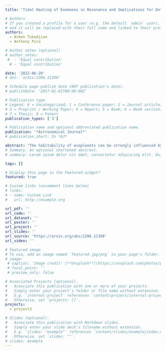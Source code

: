 ```yaml
---
title: 'Tidal Heating of Exomoons in Resonance and Implications for Detection'

# Authors
# If you created a profile for a user (e.g. the default `admin` user), write the username (folder name) here
# and it will be replaced with their full name and linked to their profile.
authors:
  - Armen Tokadjian
  - Anthony Piro

# Author notes (optional)
# author_notes:
 #  - 'Equal contribution'
  # - 'Equal contribution'

date: '2022-06-20'
# doi: 'arXiv:2206.11368'

# Schedule page publish date (NOT publication's date).
# publishDate: '2017-01-01T00:00:00Z'

# Publication type.
# Legend: 0 = Uncategorized; 1 = Conference paper; 2 = Journal article;
# 3 = Preprint / Working Paper; 4 = Report; 5 = Book; 6 = Book section;
# 7 = Thesis; 8 = Patent
publication_types: ['3']

# Publication name and optional abbreviated publication name.
publication: '*Astronomical Journal*'
# publication_short: In *AJ*

abstract: "The habitability of exoplanets can be strongly influenced by the presence of an exomoon, and in some cases the exomoon itself could be a possible place for life to develop. For moons outside of the habitable zone, significant tidal heating may raise their surface temperature enough to be considered habitable. Tidal heating of a moon depends on numerous factors such as eccentricity, semimajor axis, size of parent planet, and presence of additional moons. In this work, we explore the degree of tidal heating possible for multi-moon systems in resonance using a combination of semi-analytic and numerical models. This demonstrates that even for a moon with zero initial eccentricity, when it moves into resonance with an outer moon, it can generate significant eccentricity and associated tidal heating. Depending on the mass ratio of the two moons, this resonance can either be short-lived ( ≤200  Myr) or continue to be driven by the tidal migration of the moons. This tidal heating can also assist in making the exomoons easier to discover, and we explore two scenarios: secondary eclipses and outgassing of volcanic species. We then consider hypothetical moons orbiting known planetary systems to identify which will be beast suited for finding exomoons with these methods. We conclude with a discussion of current and future instrumentation and missions to better understand how practical it will be to make exomoon discoveries in these ways."
# Summary. An optional shortened abstract.
# summary: Lorem ipsum dolor sit amet, consectetur adipiscing elit. Duis posuere tellus ac convallis placerat. Proin tincidunt magna sed ex sollicitudin condimentum.

tags: []

# Display this page in the Featured widget?
featured: true

# Custom links (uncomment lines below)
# links:
# - name: Custom Link
#   url: http://example.org

url_pdf: ''
url_code: ''
url_dataset: ''
url_poster: ''
url_project: ''
url_slides: ''
url_source: 'https://arxiv.org/abs/2206.11368'
url_video: ''

# Featured image
# To use, add an image named `featured.jpg/png` to your page's folder.
# image:
 # caption: 'Image credit: [**Unsplash**](https://unsplash.com/photos/pLCdAaMFLTE)'
 # focal_point: ''
 # preview_only: false

# Associated Projects (optional).
#   Associate this publication with one or more of your projects.
#   Simply enter your project's folder or file name without extension.
#   E.g. `internal-project` references `content/project/internal-project/index.md`.
#   Otherwise, set `projects: []`.
projects:
  - project3

# Slides (optional).
#   Associate this publication with Markdown slides.
#   Simply enter your slide deck's filename without extension.
#   E.g. `slides: "example"` references `content/slides/example/index.md`.
#   Otherwise, set `slides: ""`.
# slides: example
---
```



